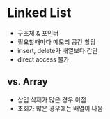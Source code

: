 # Linked List

- 구조체 & 포인터
- 필요할때마다 메모리 공간 할당
- insert, delete가 배열보다 간단
- direct access 불가

## vs. Array

- 삽입 삭제가 많은 경우 이점
- 조회가 많은 경우에는 배열이 나음
